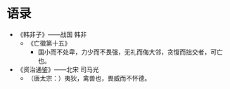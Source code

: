 
# 语录

- 《韩非子》——战国 韩非
    - 《亡徵第十五》
        - 国小而不处卑，力少而不畏强，无礼而侮大邻，贪愎而拙交者，可亡也。
- 《资治通鉴》——北宋 司马光
    -  （唐太宗：）夷狄，禽兽也，畏威而不怀德。
